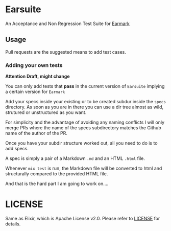 # Earsuite

An Acceptance and Non Regression Test Suite for [Earmark](https://github.com/pragdave/earmark)  

## Usage

Pull requests are the suggested means to add test cases.

### Adding your own tests

**Attention Draft, might change**

You can only add tests that **pass** in the current version of `Earsuite` implying a certain version for `Earmark` 


Add your specs inside your existing or to be created subdur inside  the `specs` directory. As soon as you are in there
you can use a dir tree almost as wild, strutured or unstructured as you want.

For simplicity and the advantage of avoiding any naming conflicts I will only merge PRs where the name of the specs subdirectory
matches the Github name of the author of the PR.

Once you have your subdir structure worked out, all you need to do is to add specs.

A spec is simply a pair of a Markdown `.md` and an HTML `.html` file.

Whenever `mix test` is run, the Markdown file will be converted to html and structurally compared to the provided HTML file.

And that is the hard part I am going to work on....


# LICENSE

Same as Elixir, which is Apache License v2.0. Please refer to [LICENSE](LICENSE) for details.
